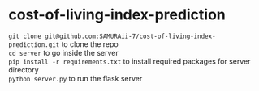 # cost-of-living-index-prediction
``` git clone git@github.com:SAMURAii-7/cost-of-living-index-prediction.git ``` to clone the repo\
``` cd server ``` to go inside the server\
``` pip install -r requirements.txt ``` to install required packages for server directory\
``` python server.py ``` to run the flask server
